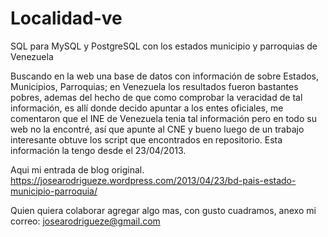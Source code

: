 # Localidad-ve
SQL para MySQL y PostgreSQL con los estados municipio y parroquias de Venezuela

Buscando en la web una base de datos con información de sobre Estados, Municipios, Parroquias; en Venezuela los resultados fueron bastantes pobres, ademas del hecho de que como comprobar la veracidad de tal información, es allí donde decido apuntar a los entes oficiales, me comentaron que el INE de Venezuela tenia tal información pero en todo su web no la encontré,  así que apunte al CNE y bueno luego de un trabajo interesante obtuve los script que encontrados en repositorio. Esta información la tengo desde el 23/04/2013.

Aqui mi entrada de blog original. https://josearodrigueze.wordpress.com/2013/04/23/bd-pais-estado-municipio-parroquia/

Quien quiera colaborar agregar algo mas, con gusto cuadramos, anexo mi correo: josearodrigueze@gmail.com

